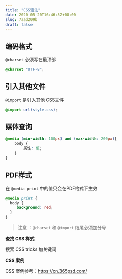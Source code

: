 ```yaml
---
title: "CSS语法"
date: 2020-05-20T16:46:52+08:00
slug: 7aad209b
draft: false
---
```


## 编码格式

`@charset` 必须写在最顶部

```css
@charset "UTF-8";
```

## 引入其他文件

`@import` 是引入其他 CSS文件

```css
@import url(style.css);
```

## 媒体查询

```css
@media (min-width: 100px) and (max-width: 200px){
    body {
        属性: 值;
    }
}
```

## PDF样式

在 `@media print` 中的值只会在PDF格式下生效

```css
@media print {
  body {
     background: red;
  }
}
```

> 注意 ：`@charset` 和 `@import` 结尾必须加分号

**查找 CSS 样式**

搜索 CSS tricks 加关键词

**CSS 案例**

CSS 案例参考：https://cn.365psd.com/

